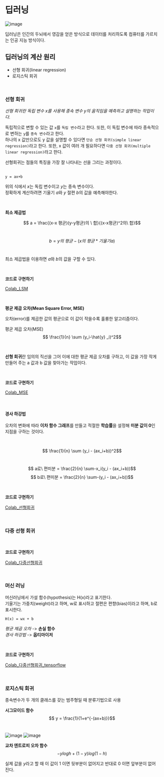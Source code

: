 # 딥러닝

![image](https://thebook.io/img/080324/018.jpg)

딥러닝은 인간의 두뇌에서 영감을 얻은 방식으로 데이터를 처리하도록 컴퓨터를 가르치는 인공 지능 방식이다.


## 딥러닝의 계산 원리
- 선형 회귀(linear regression)
- 로지스틱 회귀

<br>

### 선형 회귀

*선형 회귀란 독립 변수 x를 사용해 종속 변수 y의 움직임을 예측하고 설명하는 작업이다.*   

독립적으로 변할 수 있는 값 `x`를 `독립 변수`라고 한다. 또한, 이 독립 변수에 따라 종속적으로 변하는 `y`를 `종속 변수`라고 한다.    
하나의 x 값만으로도 y 값을 설명할 수 있다면 `단순 선형 회귀(simple linear regression)`라고 한다. 또한, x 값이 여러 개 필요하다면 `다중 선형 회귀(multiple linear regression)`라고 한다.

선형회귀는 점들의 특징을 가장 잘 나타내는 선을 그리는 과정이다.   
<br>

    y = ax+b


위의 식에서 *x*는 독립 변수이고 *y*는 종속 변수이다.  
정확하게 계산하려면 기울기 *a*와 *y* 절편 *b*의 값을 예측해야한다.

<br>

**최소 제곱법**

$$ a = \frac{(x-x 평균)(y-y평균)의  \ 합}{(x-x평균)^2의\ 합}$$
<br>

$$b = y의\ 평균 - (x의\ 평균 * 기울기 a)$$
<br>

최소 제곱법을 이용하면 *a*와 *b*의 값을 구할 수 있다.

<br>

**코드로 구현하기**

[Colab_LSM][colablink]

[colablink]: colab\LSM.ipynb

<br>


**평균 제곱 오차(Mean Square Error, MSE)**

오차(error)를 제곱한 값의 평균으로 이 값이 작을수록 훌륭한 알고리즘이다.

평균 제곱 오차(MSE) $$ \frac{1}{n}  \sum (y_i-\hat{y} _i)^2$$


<br>

**선형 회귀**란 임의의 직선을 그어 이에 대한 평균 제곱 오차를 구하고, 이 값을 가장 작게 만들어 주는 a 값과 b 값을 찾아가는 작업이다.

<br>

**코드로 구현하기**

[Colab_MSE][colablink]

[colablink]: colab\MSE.ipynb


<br>

#### 경사 하강법

오차의 변화에 따라 **이차 함수 그래프**를 만들고 적절한 **학습률**을 설정해 **미분 값이 0**인 지점을 구하는 것이다.

<br>

$$ \frac{1}{n}  \sum (y_i - (ax_i+b))^2$$
<br>

$$ a로\ 편미분 = \frac{2}{n} \sum-x_i(y_i - (ax_i+b))$$
$$ b로\ 편미분 = \frac{2}{n} \sum-(y_i - (ax_i+b))$$

<br>

**코드로 구현하기**

[Colab_선형회귀][colablink]

[colablink]: colab\선형회귀.ipynb

<br>

### 다중 선형 회귀

<br>

**코드로 구현하기**

[Colab_다중선형회귀][colablink]

[colablink]: colab\다중선형회귀.ipynb


<br>


### 머신 러닝
머신러닝에서 가설 함수(hypothesis)는 H(x)라고 표기한다.  
기울기는 가중치(weight)라고 하며, w로 표시하고 절편은 편향(bias)이라고 하며, b로 표시한다.  

    H(x) = wx + b

*평균 제곱 오차* -> **손실 함수**  
*경사 하강법* -> **옵티마이저**

<br>

**코드로 구현하기**

[Colab_다중선형회귀_tensorflow][colablink]

[colablink]: colab\다중선형회귀_텐서플로.ipynb

<br>

### 로지스틱 회귀
종속변수가 두 개의 클래스를 갖는 범주형일 때 분류기법으로 사용


**시그모이드 함수**
$$ y = \frac{1}{1+e^{-(ax+b)}}$$
<br>

![image](https://thebook.io/img/080324/102_2.jpg)
![image](https://thebook.io/img/080324/103.jpg)


**교차 엔트로피 오차 함수**
$$ -{ylogh + (1-y)log(1-h)} $$

실제 값을 *y*라고 할 때 이 값이 1 이면 뒷부분이 없어지고 반대로 0 이면 앞부분이 없어진다.
